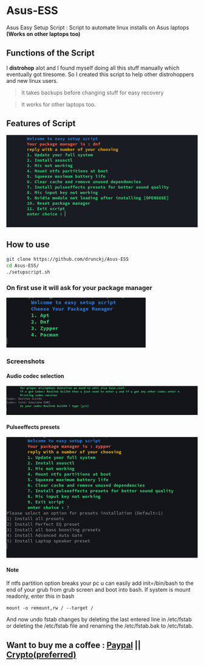 # Asus-ESS
Asus Easy Setup Script : Script to automate linux installs on Asus laptops **(Works on other laptops too)**
## Functions of the Script
I **distrohop** alot and I found myself doing all this stuff manually which eventually got tiresome. So I created this script to help other distrohoppers and new linux users. 


> It takes backups before changing stuff for easy recovery

> It works for other laptops too.

## Features of Script
![Menu](screenshots/mainmenu.png)

## How to use
```bash
git clone https://github.com/drunckj/Asus-ESS
cd Asus-ESS/
./setupscript.sh
```
### On first use it will ask for your package manager
![pkgmgr](screenshots/pkgmgr.png)
### Screenshots
#### Audio codec selection
![audiocodec](screenshots/audiocodec.png)
#### Pulseeffects presets 
![Presets](screenshots/presets.png)
#### Note
If ntfs partition option breaks your pc u can easily add init=/bin/bash to the end of your grub from grub screen and boot into bash. 
If system is mount readonly, enter this in bash
```
mount -o remount,rw / --target /
```
And now undo fstab changes by deleting the last entered line in /etc/fstab or deleting the /etc/fstab file and renaming the /etc/fstab.bak to /etc/fstab.
## Want to buy me a coffee : [Paypal](https://www.paypal.com/paypalme/drunkcj) || [Crypto(preferred)](https://drunckj.github.io/drunkcj-crypto-donation/)
